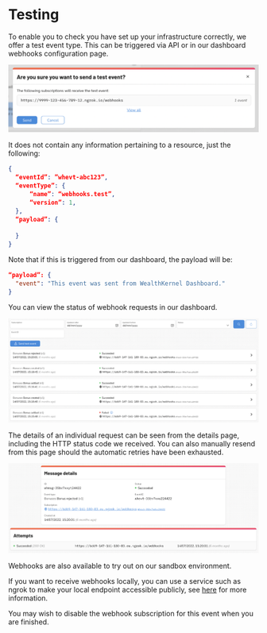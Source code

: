 # Testing

To enable you to check you have set up your infrastructure correctly, we offer a test event type. This can be triggered via API or in our dashboard webhooks configuration page.

  ![Send test event](../../assets/images/webhooks/Test-Event2.png)

It does not contain any information pertaining to a resource, just the following:

```json
{
  “eventId”: ”whevt-abc123”,
  “eventType”: {
      “name”: “webhooks.test”,
      “version”: 1,
  },
  “payload”: {
      
  }
}
```

Note that if this is triggered from our dashboard, the payload will be:

```json
“payload”: {
  "event": "This event was sent from WealthKernel Dashboard."
}
```


You can view the status of webhook requests in our dashboard.

  ![Messages list](../../assets/images/webhooks/Webhook-Messages2.png)

The details of an individual request can be seen from the details page, including the HTTP status code we received. You can also manually resend from this page should the automatic retries have been exhausted.

  ![Message details](../../assets/images/webhooks/Webhook-Messages-Details2.png)

Webhooks are also available to try out on our sandbox environment. 

If you want to receive webhooks locally, you can use a service such as ngrok to make your local endpoint accessible publicly, see [here](../webhooks/Receiving-Webhooks.md) for more information. 

You may wish to disable the webhook subscription for this event when you are finished.
